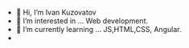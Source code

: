 - 👋 Hi, I’m Ivan Kuzovatov
- 👀 I’m interested in ... Web development.
- 🌱 I’m currently learning ... JS,HTML,CSS, Angular.
- 
<!---
CyberProger/CyberProger is a ✨ special ✨ repository because its `README.md` (this file) appears on your GitHub profile.
You can click the Preview link to take a look at your changes.
--->
